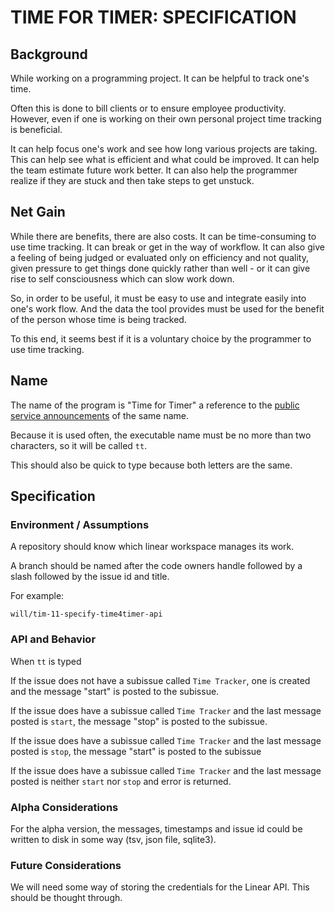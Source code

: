 # TIME FOR TIMER: SPECIFICATION

## Background

While working on a programming project. It can be helpful to track one's time.

Often this is done to bill clients or to ensure employee productivity. However, even if one is working on their own personal project time tracking is beneficial.

It can help focus one's work and see how long various projects are taking. This can help see what is efficient and what could be improved. It can help the team estimate future work better. It can also help the programmer realize if they are stuck and then take steps to get unstuck.

## Net Gain

While there are benefits, there are also costs. It can be time-consuming to use time tracking. It can break or get in the way of workflow. It can also give a feeling of being judged or evaluated only on efficiency and not quality, given pressure to get things done quickly rather than well - or it can give rise to self consciousness which can slow work down.

So, in order to be useful, it must be easy to use and integrate easily into one's work flow. And the data the tool provides must be used for the benefit of the person whose time is being tracked.

To this end, it seems best if it is a voluntary choice by the programmer to use time tracking.

## Name

The name of the program is "Time for Timer" a reference to the [public service announcements](https://en.wikipedia.org/wiki/Time_for_Timer) of the same name.

Because it is used often, the executable name must be no more than two characters, so it will be called `tt`.

This should also be quick to type because both letters are the same.

## Specification

### Environment / Assumptions

A repository should know which linear workspace manages its work.

A branch should be named after the code owners handle followed by a slash followed by the issue id and title.

For example:

    will/tim-11-specify-time4timer-api

### API and Behavior

When `tt` is typed

If the issue does not have a subissue called `Time Tracker`, one is created and the message "start" is posted to the subissue.

If the issue does have a subissue called `Time Tracker` and the last message posted is `start`, the message "stop" is posted to the subissue.

If the issue does have a subissue called `Time Tracker` and the last message posted is `stop`, the message "start" is posted to the subissue

If the issue does have a subissue called `Time Tracker` and the last message posted is neither `start` nor `stop` and error is returned.

### Alpha Considerations

For the alpha version, the messages, timestamps and issue id could be written to disk in some way (tsv, json file, sqlite3).

### Future Considerations

We will need some way of storing the credentials for the Linear API. This should be thought through.
